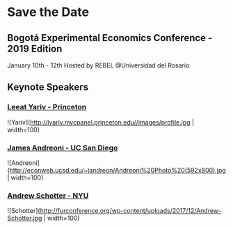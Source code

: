 # Save the Date

## Bogotá Experimental Economics Conference - 2019 Edition

January 10th - 12th 
Hosted by REBEL @Universidad del Rosario

## Keynote Speakers

### [Leeat Yariv - Princeton](http://lyariv.mycpanel.princeton.edu//)
![Yariv](http://lyariv.mycpanel.princeton.edu//images/profile.jpg | width=100)

### [James Andreoni - UC San Diego](http://econweb.ucsd.edu/~jandreon/)
![Andreoni](http://econweb.ucsd.edu/~jandreon/Andreoni%20Photo%20(592x800).jpg | width=100)

### [Andrew Schotter - NYU](https://as.nyu.edu/content/nyu-as/as/faculty/andrew-schotter.html)
![Schotter](http://furconference.org/wp-content/uploads/2017/12/Andrew-Schotter.jpg | width=100)
